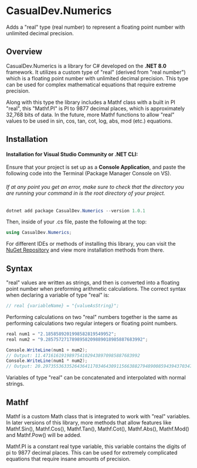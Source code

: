 # CasualDev.Numerics
Adds a "real" type (real number) to represent a floating point number with unlimited decimal precision.


## Overview

CasualDev.Numerics is a library for C# developed on the **.NET 8.0** framework.
It utilizes a custom type of "real" (derived from "real number") which is a floating point number with unlimited decimal precision.
This type can be used for complex mathematical equations that require extreme precision. 

Along with this type the library includes a Mathf class with a built in PI "real", this "Mathf.PI" is PI to 9877 decimal places, which is approximately 32,768 bits of data.
In the future, more Mathf functions to allow "real" values to be used in sin, cos, tan, cot, log, abs, mod (etc.) equations.


## Installation

#### Installation for Visual Studio Community or .NET CLI:
Ensure that your project is set up as a **Console Application**, and paste the following code into the Terminal (Package Manager Console on VS).
###### If at any point you get an error, make sure to check that the directory you are running your command in is the root directory of your project.
```powershell
dotnet add package CasualDev.Numerics --version 1.0.1
```

Then, inside of your .cs file, paste the following at the top:
```cs
using CasualDev.Numerics;
```

For different IDEs or methods of installing this library, you can visit the [NuGet Repository](https://www.nuget.org/packages/CasualDev.Numerics) and view more installation methods from there.


## Syntax

"real" values are written as strings, and then is converted into a floating point number when preforming arithmetic calculations.
The correct syntax when declaring a variable of type "real" is:
```cs
// real {variableName} = "{valueAsString}";
```

Performing calculations on two "real" numbers together is the same as performing calculations two regular integers or floating point numbers.
```cs
real num1 = "2.1858589201998582819549952";
real num2 = "9.2857572717898958209889018985887683992";

Console.WriteLine(num1 + num2);
// Output: 11.4716161919897541029438970985887683992
Console.WriteLine(num1 * num2);
// Output: 20.29735536335264364117034643091156638827948900859439437034768384
```

Variables of type "real" can be concatenated and interpolated with normal strings.

## Mathf
Mathf is a custom Math class that is integrated to work with "real" variables.
In later versions of this library, more methods that allow features like Mathf.Sin(), Mathf.Cos(), Mathf.Tan(), Mathf.Cot(), Mathf.Abs(), Mathf.Mod() and Mathf.Pow() will be added.

Mathf.PI is a constant real type variable, this variable contains the digits of pi to 9877 decimal places. This can be used for extremely complicated equations that require insane amounts of precision.

